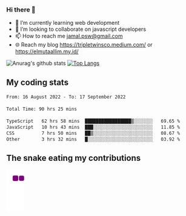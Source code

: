 ### Hi there 👋

<!--
**padepokanpenguin/padepokanpenguin** is a ✨ _special_ ✨ repository because its `README.md` (this file) appears on your GitHub profile.
-->

- 🌱 I’m currently learning  web development
- 👯 I’m looking to collaborate on javascript developers
- 📫 How to reach me jamal.psw@gmail.com
- 🌐 Reach my blog https://tripletwinsco.medium.com/ or https://elmutaallim.my.id/

![Anurag's github stats](https://github-readme-stats.vercel.app/api?username=padepokanpenguin&count_private=true&disable_animations=false&show_icons=true&theme=default)
[![Top Langs](https://github-readme-stats.vercel.app/api/top-langs/?username=padepokanpenguin&theme=default&layout=compact)](https://github.com/padepokanpenguin)

## My coding stats

<!--START_SECTION:waka-->

```text
From: 16 August 2022 - To: 17 September 2022

Total Time: 90 hrs 25 mins

TypeScript   62 hrs 58 mins  █████████████████▒░░░░░░░   69.65 %
JavaScript   10 hrs 43 mins  ███░░░░░░░░░░░░░░░░░░░░░░   11.85 %
CSS          7 hrs 50 mins   ██▒░░░░░░░░░░░░░░░░░░░░░░   08.67 %
Other        3 hrs 32 mins   █░░░░░░░░░░░░░░░░░░░░░░░░   03.92 %
```

<!--END_SECTION:waka-->


## The snake eating my contributions
![snake gif](https://github.com/padepokanpenguin/padepokanpenguin/blob/output/github-contribution-grid-snake.gif)
